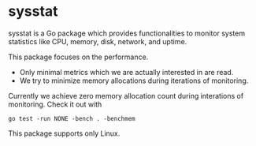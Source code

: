 sysstat
=======

sysstat is a Go package which provides functionalities to monitor system statistics
like CPU, memory, disk, network, and uptime.

This package focuses on the performance.

* Only minimal metrics which we are actually interested in are read.
* We try to minimize memory allocations during iterations of monitoring.

Currently we achieve zero memory allocation count during interations of monitoring.
Check it out with

```
go test -run NONE -bench . -benchmem
```

This package supports only Linux.

